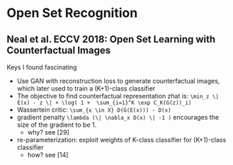 # Open Set Recognition

## Neal et al. ECCV 2018: Open Set Learning with Counterfactual Images

Keys I found fascinating
  * Use GAN with reconstruction loss to generate counterfactual images, which later used to train a (K+1)-class classifier
  * The objective to find counterfactual representation zhat is: ```\min_z \| E(x) - z \| + \log( 1 +  \sum_{i=1}^K \exp C_K(G(z))_i)```
  * Wassertein critic: ```\sum_{x \in X} D(G(E(x))) - D(x)```
  * gradient penalty ```\lambda (\| \nabla_x D(x) \| -1 )``` encourages the size of the gradient to be 1.
    * why? see [29]
  * re-parameterization: exploit weights of K-class classifier for (K+1)-class classifier
    * how? see [14]

